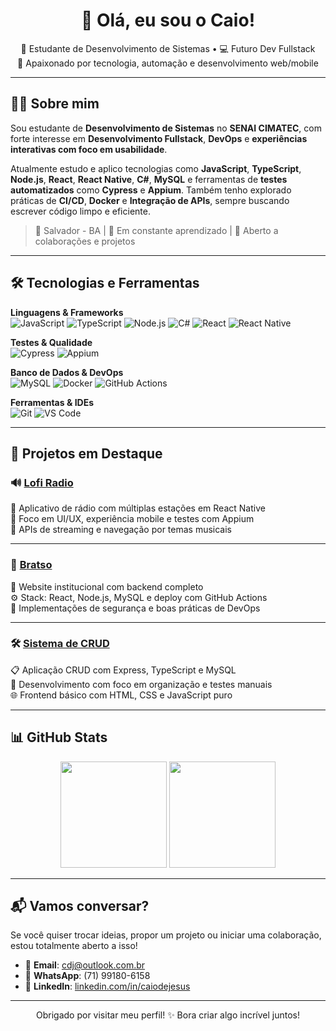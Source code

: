 <h1 align="center">👋 Olá, eu sou o Caio!</h1>

<p align="center">
  🚀 Estudante de Desenvolvimento de Sistemas • 💻 Futuro Dev Fullstack <br>
  🎯 Apaixonado por tecnologia, automação e desenvolvimento web/mobile
</p>

---

## 👨‍💻 Sobre mim

Sou estudante de **Desenvolvimento de Sistemas** no **SENAI CIMATEC**, com forte interesse em **Desenvolvimento Fullstack**, **DevOps** e **experiências interativas com foco em usabilidade**.

Atualmente estudo e aplico tecnologias como **JavaScript**, **TypeScript**, **Node.js**, **React**, **React Native**, **C#**, **MySQL** e ferramentas de **testes automatizados** como **Cypress** e **Appium**. Também tenho explorado práticas de **CI/CD**, **Docker** e **Integração de APIs**, sempre buscando escrever código limpo e eficiente.

> 📍 Salvador - BA | 🌱 Em constante aprendizado | 🤝 Aberto a colaborações e projetos

---

## 🛠️ Tecnologias e Ferramentas

**Linguagens & Frameworks**  
![JavaScript](https://img.shields.io/badge/-JavaScript-F7DF1E?style=flat&logo=javascript&logoColor=000)
![TypeScript](https://img.shields.io/badge/-TypeScript-3178C6?style=flat&logo=typescript&logoColor=fff)
![Node.js](https://img.shields.io/badge/-Node.js-339933?style=flat&logo=node.js&logoColor=fff)
![C#](https://img.shields.io/badge/-CSharp-239120?style=flat&logo=c-sharp&logoColor=fff)
![React](https://img.shields.io/badge/-React-61DAFB?style=flat&logo=react&logoColor=000)
![React Native](https://img.shields.io/badge/-React_Native-61DAFB?style=flat&logo=react&logoColor=000)

**Testes & Qualidade**  
![Cypress](https://img.shields.io/badge/-Cypress-17202C?style=flat&logo=cypress&logoColor=white)
![Appium](https://img.shields.io/badge/-Appium-00B4AB?style=flat&logo=appium&logoColor=white)

**Banco de Dados & DevOps**  
![MySQL](https://img.shields.io/badge/-MySQL-4479A1?style=flat&logo=mysql&logoColor=white)
![Docker](https://img.shields.io/badge/-Docker-2496ED?style=flat&logo=docker&logoColor=fff)
![GitHub Actions](https://img.shields.io/badge/-GitHub_Actions-2088FF?style=flat&logo=github-actions&logoColor=white)

**Ferramentas & IDEs**  
![Git](https://img.shields.io/badge/-Git-F05032?style=flat&logo=git&logoColor=fff)
![VS Code](https://img.shields.io/badge/-VS_Code-007ACC?style=flat&logo=visual-studio-code&logoColor=fff)

---

## 🚀 Projetos em Destaque

### 🔊 [**Lofi Radio**](https://github.com/caiodjss/lofi-radio)  
🎵 Aplicativo de rádio com múltiplas estações em React Native  
📱 Foco em UI/UX, experiência mobile e testes com Appium  
🔗 APIs de streaming e navegação por temas musicais

---

### 🧠 [**Bratso**](https://github.com/caiodjss/bratso)  
💼 Website institucional com backend completo  
⚙️ Stack: React, Node.js, MySQL e deploy com GitHub Actions  
🔐 Implementações de segurança e boas práticas de DevOps

---

### 🛠️ [**Sistema de CRUD**](https://github.com/caiodjss/Projeto1)  
📋 Aplicação CRUD com Express, TypeScript e MySQL  
🧪 Desenvolvimento com foco em organização e testes manuais  
🌐 Frontend básico com HTML, CSS e JavaScript puro

---

## 📊 GitHub Stats

<div align="center">
  <img height="170em" src="https://github-readme-stats.vercel.app/api?username=caiodjss&show_icons=true&theme=tokyonight" />
  <img height="170em" src="https://github-readme-stats.vercel.app/api/top-langs/?username=caiodjss&layout=compact&langs_count=7&theme=tokyonight"/>
</div>

---

## 📬 Vamos conversar?

Se você quiser trocar ideias, propor um projeto ou iniciar uma colaboração, estou totalmente aberto a isso!

- 📧 **Email**: [cdj@outlook.com.br](mailto:cdj@outlook.com.br)  
- 📱 **WhatsApp**: (71) 99180-6158  
- 💼 **LinkedIn**: [linkedin.com/in/caiodejesus](https://www.linkedin.com/in/caiodejesus/)

---

<p align="center">
  Obrigado por visitar meu perfil! ✨ Bora criar algo incrível juntos!
</p>
